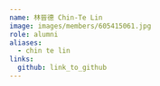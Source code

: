 ```yaml
---
name: 林晉德 Chin-Te Lin 
image: images/members/605415061.jpg 
role: alumni
aliases:
  - chin te lin
links:
  github: link_to_github 
---
```

